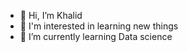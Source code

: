 - 👋 Hi, I’m Khalid
- 👀 I'm interested in learning new things
- 🌱 I’m currently learning Data science

<!---
Khalidoxox/Khalidoxox is a ✨ special ✨ repository because its `README.md` (this file) appears on your GitHub profile.
You can click the Preview link to take a look at your changes.
--->
